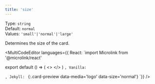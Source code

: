 ```yaml
---
title: 'size'
--- 
```


Type: `string`<br/>
Default: `normal`<br/>
Values: `'small'|'normal'|'large'`

Determines the size of the card.

<MultiCodeEditor languages={{
  React: `import Microlink from '@microlink/react' 
  
export default () => (
  <>
  <Microlink
    url='https://microlink.io'
    media='logo'
    size='small'
  />
  <Microlink
    url='https://microlink.io'
    media='image'
  />
  <Microlink
    url='https://microlink.io'
    media='video'
    size='large'
  />
  </>
)
`, Vanilla: `
<script>
  document.addEventListener('DOMContentLoaded', function (event) {
    microlink('a', { media: 'logo', size: 'normal' })
  })
</script>
`, Jekyll: `
[](https://microlink.io){:.card-preview data-media='logo' data-size='normal'}
`}} 
/>

<Microlink url='https://microlink.io' media='logo' size='small' />
<Microlink url='https://microlink.io' media='logo' />
<Microlink url='https://microlink.io' media='logo' size='large' />
